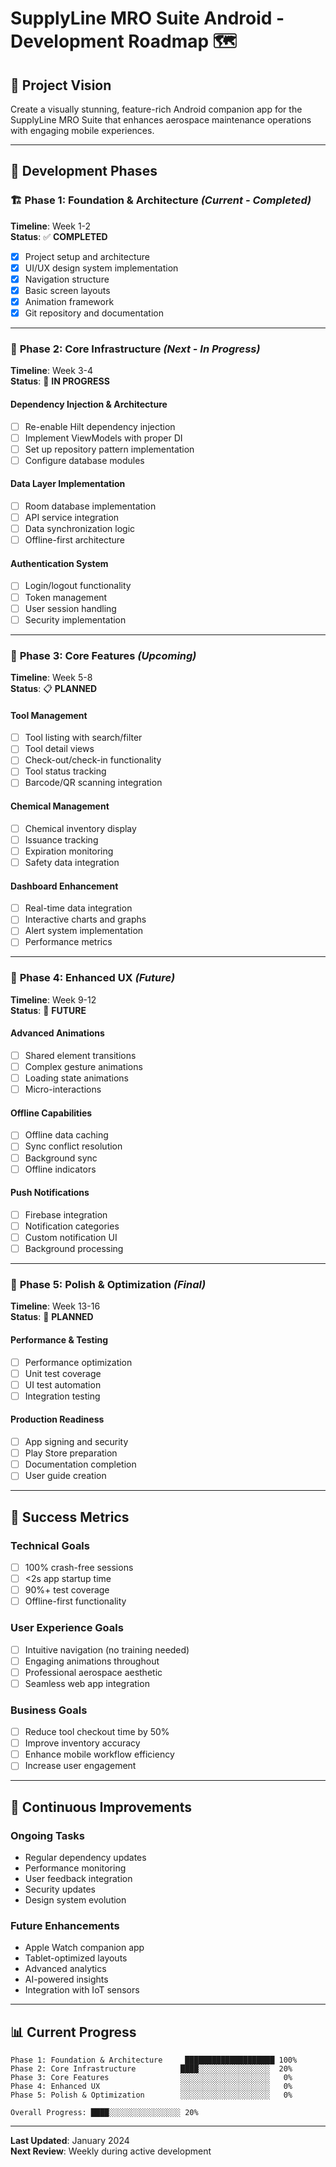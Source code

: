 # SupplyLine MRO Suite Android - Development Roadmap 🗺️

## 🎯 Project Vision
Create a visually stunning, feature-rich Android companion app for the SupplyLine MRO Suite that enhances aerospace maintenance operations with engaging mobile experiences.

---

## 📅 Development Phases

### 🏗️ **Phase 1: Foundation & Architecture** *(Current - Completed)*
**Timeline**: Week 1-2  
**Status**: ✅ **COMPLETED**

- [x] Project setup and architecture
- [x] UI/UX design system implementation
- [x] Navigation structure
- [x] Basic screen layouts
- [x] Animation framework
- [x] Git repository and documentation

---

### 🔧 **Phase 2: Core Infrastructure** *(Next - In Progress)*
**Timeline**: Week 3-4  
**Status**: 🔄 **IN PROGRESS**

#### **Dependency Injection & Architecture**
- [ ] Re-enable Hilt dependency injection
- [ ] Implement ViewModels with proper DI
- [ ] Set up repository pattern implementation
- [ ] Configure database modules

#### **Data Layer Implementation**
- [ ] Room database implementation
- [ ] API service integration
- [ ] Data synchronization logic
- [ ] Offline-first architecture

#### **Authentication System**
- [ ] Login/logout functionality
- [ ] Token management
- [ ] User session handling
- [ ] Security implementation

---

### 📱 **Phase 3: Core Features** *(Upcoming)*
**Timeline**: Week 5-8  
**Status**: 📋 **PLANNED**

#### **Tool Management**
- [ ] Tool listing with search/filter
- [ ] Tool detail views
- [ ] Check-out/check-in functionality
- [ ] Tool status tracking
- [ ] Barcode/QR scanning integration

#### **Chemical Management**
- [ ] Chemical inventory display
- [ ] Issuance tracking
- [ ] Expiration monitoring
- [ ] Safety data integration

#### **Dashboard Enhancement**
- [ ] Real-time data integration
- [ ] Interactive charts and graphs
- [ ] Alert system implementation
- [ ] Performance metrics

---

### 🎨 **Phase 4: Enhanced UX** *(Future)*
**Timeline**: Week 9-12  
**Status**: 🔮 **FUTURE**

#### **Advanced Animations**
- [ ] Shared element transitions
- [ ] Complex gesture animations
- [ ] Loading state animations
- [ ] Micro-interactions

#### **Offline Capabilities**
- [ ] Offline data caching
- [ ] Sync conflict resolution
- [ ] Background sync
- [ ] Offline indicators

#### **Push Notifications**
- [ ] Firebase integration
- [ ] Notification categories
- [ ] Custom notification UI
- [ ] Background processing

---

### 🚀 **Phase 5: Polish & Optimization** *(Final)*
**Timeline**: Week 13-16  
**Status**: 🎯 **PLANNED**

#### **Performance & Testing**
- [ ] Performance optimization
- [ ] Unit test coverage
- [ ] UI test automation
- [ ] Integration testing

#### **Production Readiness**
- [ ] App signing and security
- [ ] Play Store preparation
- [ ] Documentation completion
- [ ] User guide creation

---

## 🎯 **Success Metrics**

### **Technical Goals**
- [ ] 100% crash-free sessions
- [ ] <2s app startup time
- [ ] 90%+ test coverage
- [ ] Offline-first functionality

### **User Experience Goals**
- [ ] Intuitive navigation (no training needed)
- [ ] Engaging animations throughout
- [ ] Professional aerospace aesthetic
- [ ] Seamless web app integration

### **Business Goals**
- [ ] Reduce tool checkout time by 50%
- [ ] Improve inventory accuracy
- [ ] Enhance mobile workflow efficiency
- [ ] Increase user engagement

---

## 🔄 **Continuous Improvements**

### **Ongoing Tasks**
- Regular dependency updates
- Performance monitoring
- User feedback integration
- Security updates
- Design system evolution

### **Future Enhancements**
- Apple Watch companion app
- Tablet-optimized layouts
- Advanced analytics
- AI-powered insights
- Integration with IoT sensors

---

## 📊 **Current Progress**

```
Phase 1: Foundation & Architecture     ████████████████████ 100%
Phase 2: Core Infrastructure          ████░░░░░░░░░░░░░░░░  20%
Phase 3: Core Features                ░░░░░░░░░░░░░░░░░░░░   0%
Phase 4: Enhanced UX                  ░░░░░░░░░░░░░░░░░░░░   0%
Phase 5: Polish & Optimization        ░░░░░░░░░░░░░░░░░░░░   0%

Overall Progress: ████░░░░░░░░░░░░░░░░ 20%
```

---

**Last Updated**: January 2024  
**Next Review**: Weekly during active development
